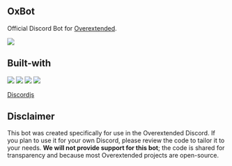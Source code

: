 ## OxBot
Official Discord Bot for <a href="https://overextended.dev">Overextended</a>.

<a href="https://discord.overextended.dev/">
  <img src="https://img.shields.io/badge/Discord-5865F2.svg?style=for-the-badge&logo=Discord&logoColor=white">
</a>

## Built-with
![](https://img.shields.io/badge/TypeScript-3178C6.svg?style=for-the-badge&logo=TypeScript&logoColor=white)
![](https://img.shields.io/badge/bun-000.svg?style=for-the-badge&logo=bun&logoColor=white)
![](https://img.shields.io/badge/Docker-2496ED.svg?style=for-the-badge&logo=Docker&logoColor=white)
![](https://img.shields.io/badge/Prisma-2D3748.svg?style=for-the-badge&logo=Prisma&logoColor=white)

[Discordjs](https://github.com/discordjs/discord.js)

## Disclaimer
This bot was created specifically for use in the Overextended Discord. If you plan to use it for your own Discord, please review the code to tailor it to your needs. **We will not provide support for this bot**; the code is shared for transparency and because most Overextended projects are open-source.